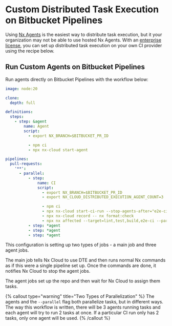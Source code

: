 # Custom Distributed Task Execution on Bitbucket Pipelines

Using [Nx Agents](/ci/features/distribute-task-execution) is the easiest way to distribute task execution, but it your organization may not be able to use hosted Nx Agents. With an [enterprise license](/enterprise), you can set up distributed task execution on your own CI provider using the recipe below.

## Run Custom Agents on Bitbucket Pipelines

Run agents directly on Bitbucket Pipelines with the workflow below:

```yaml {% fileName="bitbucket-pipelines.yml" %}
image: node:20

clone:
  depth: full

definitions:
  steps:
    - step: &agent
        name: Agent
        script:
          - export NX_BRANCH=$BITBUCKET_PR_ID

          - npm ci
          - npx nx-cloud start-agent

pipelines:
  pull-requests:
    '**':
      - parallel:
          - step:
              name: CI
              script:
                - export NX_BRANCH=$BITBUCKET_PR_ID
                - export NX_CLOUD_DISTRIBUTED_EXECUTION_AGENT_COUNT=3

                - npm ci
                - npx nx-cloud start-ci-run --stop-agents-after="e2e-ci" --agent-count=3
                - npx nx-cloud record -- nx format:check
                - npx nx affected --target=lint,test,build,e2e-ci --parallel=2
          - step: *agent
          - step: *agent
          - step: *agent
```

This configuration is setting up two types of jobs - a main job and three agent jobs.

The main job tells Nx Cloud to use DTE and then runs normal Nx commands as if this were a single pipeline set up. Once the commands are done, it notifies Nx Cloud to stop the agent jobs.

The agent jobs set up the repo and then wait for Nx Cloud to assign them tasks.

{% callout type="warning" title="Two Types of Parallelization" %}
The agents and the `--parallel` flag both parallelize tasks, but in different ways. The way this workflow is written, there will be 3 agents running tasks and each agent will try to run 2 tasks at once. If a particular CI run only has 2 tasks, only one agent will be used.
{% /callout %}
